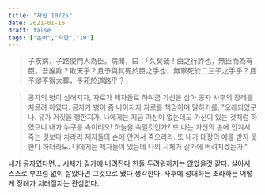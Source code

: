 ```yaml
---
title: "자한 10/25"
date: 2021-01-15
draft: false
tags: ["논어","자한","10"]
---
```


> 子疾病，子路使門人為臣。病閒，曰：「久矣哉！由之行詐也，無臣而為有臣。吾誰欺？欺天乎？且予與其死於臣之手也，無寧死於二三子之手乎？且予縱不得大葬，予死於道路乎？」

> 공자의 병이 심해지자, 자로가 제자들로 하여금 가신을 삼아 공자 사후의 장례를 치르려 하였다. 공자가 병이 좀 나아지자 자로를 책망하며 말하기를, "오래되었구나. 유가 거짓을 행한지가. 나에게는 지금 가신이 없는데도 가신이 있는 것처럼 하였으니 내가 누구를 속이리오! 하늘을 속일것인가? 또 나는 가신의 손에 안겨서 죽는 것보다 차라리 제자들의 손에 안겨서 죽으리라. 또 내가 대장의 예를 받지 못한다 하더라도. 나에게는 제자들이 있는데 나의 시체가 길가에 버려지겠는가." 

내가 공자였다면... 시체가 길가에 버려진다 한들 두려워하지는 않았을것 같다. 살아서 스스로 부끄럼 없이 살았다면 그것으로 됐다 생각한다. 사후에 성대하든 초라하든 어떻게 장례가 치러질지는 관심없다.

